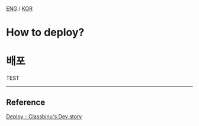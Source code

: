 [ENG](#how-to-deploy) / [KOR](#배포)

# How to deploy?

## 

# 배포
TEST

-----

## Reference

[Deploy - Classbinu's Dev story](https://classbinu.tistory.com/46)

